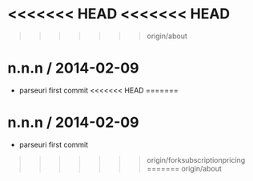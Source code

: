 <<<<<<< HEAD
<<<<<<< HEAD
=======
>>>>>>> origin/about

n.n.n / 2014-02-09
==================

 * parseuri first commit
<<<<<<< HEAD
=======

n.n.n / 2014-02-09
==================

 * parseuri first commit
>>>>>>> origin/forksubscriptionpricing
=======
>>>>>>> origin/about
